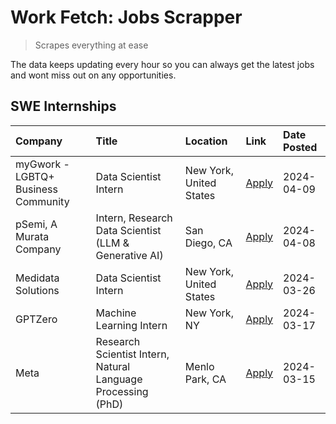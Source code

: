# Work Fetch: Jobs Scrapper
> Scrapes everything at ease

The data keeps updating every hour so you can always get the latest jobs and wont miss out on any opportunities.

## SWE Internships
<!--START_SECTION:workfetch-->
| Company                             | Title                                                        | Location                | Link                                                                                                                                                                                                                                                                         | Date Posted   |
|:------------------------------------|:-------------------------------------------------------------|:------------------------|:-----------------------------------------------------------------------------------------------------------------------------------------------------------------------------------------------------------------------------------------------------------------------------|:--------------|
| myGwork - LGBTQ+ Business Community | Data Scientist Intern                                        | New York, United States | [Apply](https://www.linkedin.com/jobs/view/data-scientist-intern-at-mygwork-lgbtq%2B-business-community-3887175208?position=8&pageNum=0&refId=l7RZWyvPZxTBJYOC64tEcg%3D%3D&trackingId=WMAKsYEKeRAZfVb3%2F362jw%3D%3D&trk=public_jobs_jserp-result_search-card)               | 2024-04-09    |
| pSemi, A Murata Company             | Intern, Research Data Scientist (LLM & Generative AI)        | San Diego, CA           | [Apply](https://www.linkedin.com/jobs/view/intern-research-data-scientist-llm-generative-ai-at-psemi-a-murata-company-3887074168?position=2&pageNum=0&refId=l7RZWyvPZxTBJYOC64tEcg%3D%3D&trackingId=FvZti3wl%2BFxXxA9gt3vZPA%3D%3D&trk=public_jobs_jserp-result_search-card) | 2024-04-08    |
| Medidata Solutions                  | Data Scientist Intern                                        | New York, United States | [Apply](https://www.linkedin.com/jobs/view/data-scientist-intern-at-medidata-solutions-3810253704?position=7&pageNum=0&refId=l7RZWyvPZxTBJYOC64tEcg%3D%3D&trackingId=USSBClA6wtIRTXneAGWcmQ%3D%3D&trk=public_jobs_jserp-result_search-card)                                  | 2024-03-26    |
| GPTZero                             | Machine Learning Intern                                      | New York, NY            | [Apply](https://www.linkedin.com/jobs/view/machine-learning-intern-at-gptzero-3860723963?position=6&pageNum=0&refId=l7RZWyvPZxTBJYOC64tEcg%3D%3D&trackingId=lzJ49pogQoAnVIuEw5YDsw%3D%3D&trk=public_jobs_jserp-result_search-card)                                           | 2024-03-17    |
| Meta                                | Research Scientist Intern, Natural Language Processing (PhD) | Menlo Park, CA          | [Apply](https://www.linkedin.com/jobs/view/research-scientist-intern-natural-language-processing-phd-at-meta-3858718375?position=9&pageNum=0&refId=l7RZWyvPZxTBJYOC64tEcg%3D%3D&trackingId=PNXdNjgdcpCfUOzklkLfgg%3D%3D&trk=public_jobs_jserp-result_search-card)            | 2024-03-15    |
<!--END_SECTION:workfetch-->

